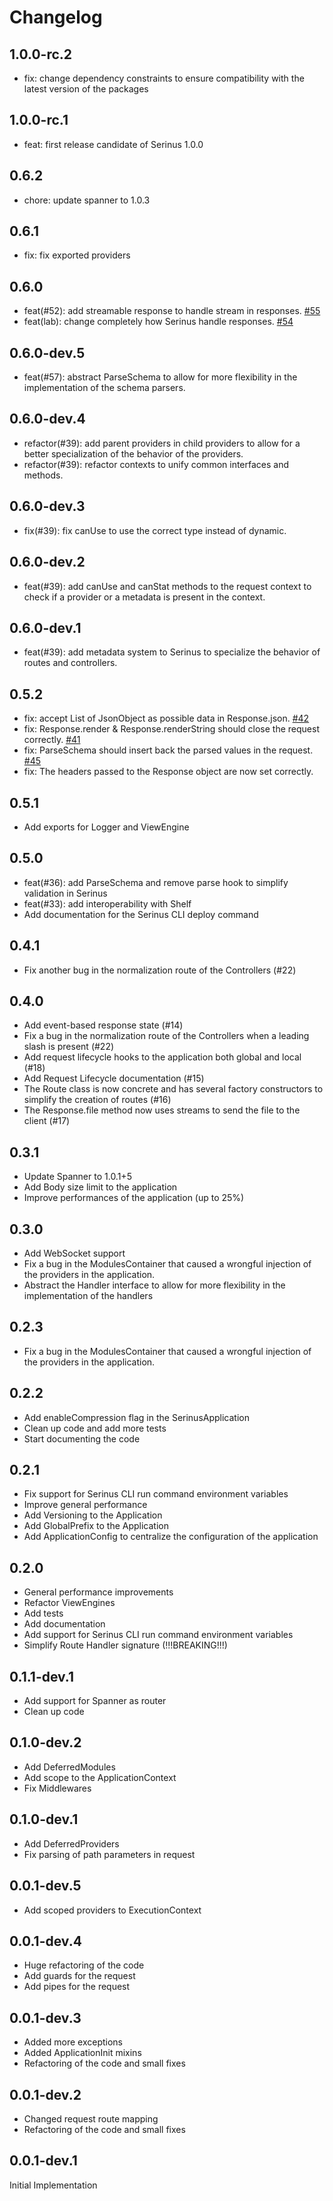 # Changelog

## 1.0.0-rc.2

- fix: change dependency constraints to ensure compatibility with the latest version of the packages

## 1.0.0-rc.1

- feat: first release candidate of Serinus 1.0.0

## 0.6.2

- chore: update spanner to 1.0.3

## 0.6.1

- fix: fix exported providers

## 0.6.0

- feat(#52): add streamable response to handle stream in responses. [#55](https://github.com/francescovallone/serinus/pull/55)
- feat(lab): change completely how Serinus handle responses. [#54](https://github.com/francescovallone/serinus/pull/54)

## 0.6.0-dev.5

- feat(#57): abstract ParseSchema to allow for more flexibility in the implementation of the schema parsers.

## 0.6.0-dev.4

- refactor(#39): add parent providers in child providers to allow for a better specialization of the behavior of the providers.
- refactor(#39): refactor contexts to unify common interfaces and methods.

## 0.6.0-dev.3

- fix(#39): fix canUse to use the correct type instead of dynamic.

## 0.6.0-dev.2

- feat(#39): add canUse and canStat methods to the request context to check if a provider or a metadata is present in the context.

## 0.6.0-dev.1

- feat(#39): add metadata system to Serinus to specialize the behavior of routes and controllers.

## 0.5.2

- fix: accept List of JsonObject as possible data in Response.json. [#42](https://github.com/francescovallone/serinus/issues/42)
- fix: Response.render & Response.renderString should close the request correctly. [#41](https://github.com/francescovallone/serinus/issues/41)
- fix: ParseSchema should insert back the parsed values in the request. [#45](https://github.com/francescovallone/serinus/issues/45)
- fix: The headers passed to the Response object are now set correctly.

## 0.5.1

- Add exports for Logger and ViewEngine

## 0.5.0

- feat(#36): add ParseSchema and remove parse hook to simplify validation in Serinus
- feat(#33): add interoperability with Shelf
- Add documentation for the Serinus CLI deploy command

## 0.4.1

- Fix another bug in the normalization route of the Controllers (#22)

## 0.4.0

- Add event-based response state (#14)
- Fix a bug in the normalization route of the Controllers when a leading slash is present (#22)
- Add request lifecycle hooks to the application both global and local (#18)
- Add Request Lifecycle documentation (#15)
- The Route class is now concrete and has several factory constructors to simplify the creation of routes (#16)
- The Response.file method now uses streams to send the file to the client (#17)

## 0.3.1

- Update Spanner to 1.0.1+5
- Add Body size limit to the application
- Improve performances of the application (up to 25%)

## 0.3.0

- Add WebSocket support
- Fix a bug in the ModulesContainer that caused a wrongful injection of the providers in the application.
- Abstract the Handler interface to allow for more flexibility in the implementation of the handlers

## 0.2.3

- Fix a bug in the ModulesContainer that caused a wrongful injection of the providers in the application.

## 0.2.2

- Add enableCompression flag in the SerinusApplication
- Clean up code and add more tests
- Start documenting the code

## 0.2.1

- Fix support for Serinus CLI run command environment variables
- Improve general performance
- Add Versioning to the Application
- Add GlobalPrefix to the Application
- Add ApplicationConfig to centralize the configuration of the application

## 0.2.0

- General performance improvements
- Refactor ViewEngines
- Add tests
- Add documentation
- Add support for Serinus CLI run command environment variables
- Simplify Route Handler signature (!!!BREAKING!!!)

## 0.1.1-dev.1

- Add support for Spanner as router
- Clean up code

## 0.1.0-dev.2

- Add DeferredModules
- Add scope to the ApplicationContext
- Fix Middlewares

## 0.1.0-dev.1

- Add DeferredProviders
- Fix parsing of path parameters in request

## 0.0.1-dev.5

- Add scoped providers to ExecutionContext

## 0.0.1-dev.4

- Huge refactoring of the code
- Add guards for the request
- Add pipes for the request

## 0.0.1-dev.3

- Added more exceptions
- Added ApplicationInit mixins
- Refactoring of the code and small fixes

## 0.0.1-dev.2

- Changed request route mapping
- Refactoring of the code and small fixes

## 0.0.1-dev.1

Initial Implementation

